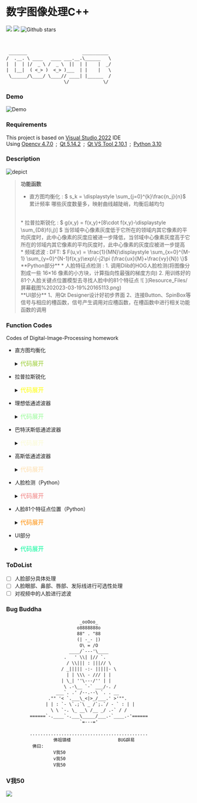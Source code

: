 # 数字图像处理C++


[![ ](https://img.shields.io/badge/%E6%AC%A7%E9%98%B3%E6%96%8C-catchcodes-brightgreen "my_icon")](https://github.com/catchcodes)
[![ ](https://img.shields.io/badge/QQ-%F0%9F%8C%9E%20-yellowgreen "扣扣")](https://wpa.qq.com/msgrd?v=3&uin=1994143440&site=qq&menu=yes&jumpflag=1)
![Github stars](https://img.shields.io/github/stars/catchcodes/DIP_GUI.svg)

</br>

```
 _______                     __________ 
/  .__. \ ____   ____ ___.__.\______   \
|  |  | |/  _ \ /  _ \  ||  | |    |  _/
|  |__|  ( <_> )  <_> )___  | |    |   \
 \______/\____/ \____// ____| |______  /
                      \/             \/ 
```

### Demo
![Demo](https://github.com/catchcodes/DIP_GUI/blob/master/Resource_Files/demo.gif)

### Requirements

This project is based on [Visual Studio 2022](https://visualstudio.microsoft.com/zh-hans/vs/) IDE</br>
Using [Opencv 4.7.0](https://opencv.org/releases/)&ensp;;&ensp;[Qt 5.14.2](https://download.qt.io/archive/qt/5.14/5.14.2/)&ensp;;&ensp;[Qt VS Tool 2.10.1](https://www.qt.io/blog/qt-vs-tools-for-visual-studio-2022)&ensp;;&ensp;[Python 3.10](https://www.python.org/downloads/)

### Description
![ depict](https://github.com/catchcodes/DIP_GUI/blob/master/Resource_Files/depict.png)
</br>
> **功能函数**
> * 直方图均衡化 : $ s_k = \displaystyle \sum_{j=0}^{k}\frac{n_j}{n}$ 
>  累计频率 哪些灰度数量多，映射曲线越陡峭，均衡后越均匀
> </br>
> * 拉普拉斯锐化 : $ g(x,y) = f(x,y)+[8\cdot f(x,y)-\displaystyle \sum_{D8}f(i,j)] $
> 当邻域中心像素灰度低于它所在的领域内其它像素的平均灰度时，此中心像素的灰度应被进一步降低，当邻域中心像素灰度高于它所在的邻域内其它像素的平均灰度时，此中心像素的灰度应被进一步提高
> </br>
> * 频域滤波 : 
> DFT: $ F(u,v) = \frac{1}{MN}\displaystyle \sum_{x=0}^{M-1} \sum_{y=0}^{N-1}f(x,y)\exp\{-j2\pi (\frac{ux}{M}+\frac{vy}{N}) \}$
> </br>
> **Python部分**
> * 人脸特征点检测 : 
> 1. 调用Dlib的HOG人脸检测(将图像分割成一些 16×16 像素的小方块，计算指向性最强的梯度方向)
> 2. 用训练好的81个人脸关键点位置模型去寻找人脸中的81个特征点
> ![ ](Resource_Files/屏幕截图%202023-03-19%20165113.png)
> </br>
> **UI部分**
> 1、用Qt Designer设计好初步界面
> 2、连接Button、SpinBox等信号与相应的槽函数，信号产生调用对应槽函数，在槽函数中进行相关功能函数的调用


### Function Codes
Codes of Digital-Image-Processing homework

* 直方图均衡化
  <details>
  <summary><font size="3" color="yellowgreen">代码展开</font></summary>
  <pre><code class="language-cpp">
    // 直方图均衡化的定义
    void HistEqual(Mat& gray, Mat& result)
    {
        // 哈希表统计0~255像素值的个数
        map<int, int>pixelCounter;
        for (int i = 0; i < gray.rows; i++)
        {
            for (int j = 0; j < gray.cols; j++)
            {
                int value = gray.at<uchar>(i, j);
                pixelCounter[value]++;
            }
        }
        //统计0~255像素值的频率，并计算累计频率
        map<int, double> pixel_fre;
        int pixel_sum = gray.cols * gray.rows;
        double cumul_fre = 0;
        for (int i = 0; i < 256; i++)
        {
            // 累计频率 哪些灰度数量多，映射曲线越陡峭，均衡后越均匀
            cumul_fre += double(pixelCounter[i]) / pixel_sum;
            pixel_fre[i] = cumul_fre;
        }
        //根据累计频率进行转换
        for (int i = 0; i < gray.rows; i++)
        {
            for (int j = 0; j < gray.cols; j++)
            {
                int value = gray.at<uchar>(i, j);
                double fre = pixel_fre[value];
                // 原始灰度值乘以累计频率
                result.at<uchar>(i, j) = fre * value;
            }
        }
    }
  </code></pre>
  </details>

* 拉普拉斯锐化
  <details>
  <summary><font size="3" color="yellow">代码展开</font></summary>
  <pre><code class="language-cpp">
    // 默认0填充
    void Laplacian(Mat& gray, Mat& result, int padding)
    {
        //result.convertTo(result, CV_64F);
        Mat gray_buf(gray.rows + 2, gray.cols + 2, gray.depth());
        // 0填充
        if (padding == 0)
        {
            cv::copyMakeBorder(gray, gray_buf, 1, 1, 1, 1, cv::BORDER_CONSTANT);
        }
        // 镜像填充
        else if (padding == 1)
        {
            cv::copyMakeBorder(gray, gray_buf, 1, 1, 1, 1, cv::BORDER_REFLECT);
        }
        for (int i = 0; i < gray.rows; i++)
        {
            for (int j = 0; j < gray.cols; j++)
            {
                // cv::saturate_cast<uchar>()保证范围为0~255
                // 直接访问
                result.at<uchar>(i, j) = cv::saturate_cast<uchar>(gray.at<uchar>(i, j) + 8 * gray_buf.at<uchar>(i + 1, j + 1) - gray_buf.at<uchar>(i, j) - gray_buf.at<uchar>(i, j + 1) - gray_buf.at<uchar>(i, j + 2) \
                    - gray_buf.at<uchar>(i + 1, j) - gray_buf.at<uchar>(i + 1, j + 2) - gray_buf.at<uchar>(i + 2, j) - gray_buf.at<uchar>(i + 2, j + 1) - gray_buf.at<uchar>(i + 2, j + 2));
            }
        }
    }
  </code></pre>
  </details>

* 理想低通滤波器
  <details>
  <summary><font size="3" color=#98FB98>代码展开</font></summary>
  <pre><code class="language-cpp">
	// 理想低通滤波器
	void ILPF(Mat& gray, Mat& result, int fc)
	{
		// 扩展图像矩阵，为2，3，5的倍数时运算速度快
		int m = cv:: getOptimalDFTSize(gray.rows);
		int n = cv::getOptimalDFTSize(gray.cols);
		Mat padded;
		// 零填充
		cv::copyMakeBorder(gray, padded, 0, m - gray.rows, 0, n - gray.cols, cv::BORDER_CONSTANT);
		padded.convertTo(padded, CV_32FC1);
		int row = padded.rows;
		int col = padded.cols;
		if (fc > MIN(row, col))	
			throw "截止频率超出图像范围";
		Mat filter = Mat::zeros(padded.size(), CV_32FC1);
		for (int i = 0; i < row; i++)
		{
			for (int j = 0; j < col; j++)
			{
				double d = sqrt(pow((i - row / 2.0), 2) + pow((j - col / 2.0), 2));
				if (d <= fc)
				{
					filter.at<float>(i, j) = 1;
				}
			}
		}
		// imshow("滤波器", filter);
		// 实部和虚部
		Mat plane[] = {padded, Mat::zeros(padded.size(), CV_32FC1)};
		Mat complexIm;
		merge(plane, 2, complexIm); //合并通道 （把两个矩阵合并为一个2通道的Mat类容器）
		dft(complexIm, complexIm);  //进行傅立叶变换，结果保存在自身
		split(complexIm, plane);    //分离通道
		fftshift(plane[0], plane[1]);
		Mat Real, Imag, BLUR;
		Real = plane[0].mul(filter);
		Imag = plane[1].mul(filter);
		// fftshift(Real, Imag); //效果一样 周期性
		Mat plane1[] = { Real, Imag };
		merge(plane1, 2, BLUR);//实部与虚部合并
		idft(BLUR, BLUR);
		split(BLUR, plane);                     //分离通道，主要获取通道
		magnitude(plane[0], plane[1], result);  //求幅值(模)
		normalize(result, result, 0, 1.0, NORM_MINMAX);  //归一化便于显示
	}
	// 低频移动到中心
	void fftshift(Mat plane0, Mat plane1)
	{
		// -2 : 1111_……_1110
		plane0 = plane0(Rect(0, 0, plane0.cols & -2, plane0.rows & -2));
		int cx = plane0.cols / 2;
		int cy = plane0.rows / 2;
		Mat part1_r(plane0, Rect(0, 0, cx, cy));
		Mat part2_r(plane0, Rect(cx, 0, cx, cy));
		Mat part3_r(plane0, Rect(0, cy, cx, cy));
		Mat part4_r(plane0, Rect(cx, cy, cx, cy));
		Mat temp;
		part1_r.copyTo(temp);  //左上与右下交换位置(实部)
		part4_r.copyTo(part1_r);
		temp.copyTo(part4_r);
		part2_r.copyTo(temp);  //右上与左下交换位置(实部)
		part3_r.copyTo(part2_r);
		temp.copyTo(part3_r);
		Mat part1_i(plane1, Rect(0, 0, cx, cy));  //元素坐标(cx,cy)
		Mat part2_i(plane1, Rect(cx, 0, cx, cy));
		Mat part3_i(plane1, Rect(0, cy, cx, cy));
		Mat part4_i(plane1, Rect(cx, cy, cx, cy));
		part1_i.copyTo(temp);  //左上与右下交换位置(虚部)
		part4_i.copyTo(part1_i);
		temp.copyTo(part4_i);
		part2_i.copyTo(temp);  //右上与左下交换位置(虚部)
		part3_i.copyTo(part2_i);
		temp.copyTo(part3_i);
	}
  </code></pre>
  </details>

* 巴特沃斯低通滤波器
  <details>
  <summary><font size="3" color=#FAFAD2>代码展开</font></summary>
  <pre><code class="language-cpp">
	// 巴特沃斯的滤波器
  	Mat filter = Mat::zeros(padded.size(), CV_32FC1);
	for (int i = 0; i < row; i++)
	{
		//float* data = filter.ptr<float>(i);
		for (int j = 0; j < col; j++)
		{
			float d = sqrt(pow((i - row / 2.0), 2) + pow((j - col / 2.0), 2));
			filter.at<float>(i, j) = 1 / (1 + pow(float(d / fc), 2 * level));
		}
	}
  </code></pre>
  </details>

* 高斯低通滤波器
  <details>
  <summary><font size="3" color=#FFDEAD>代码展开</font></summary>
  <pre><code class="language-cpp">
    // 高斯滤波器
  	Mat filter = Mat::zeros(padded.size(), CV_32FC1);
	for (int i = 0; i < row; i++)
	{
		for (int j = 0; j < col; j++)
		{
			float d = sqrt(pow((i - row / 2.0), 2) + pow((j - col / 2.0), 2));
			filter.at<float>(i, j) = exp(-pow(d, 2) / (2 * pow(fc, 2)));
		}
	}
  </code></pre>
  </details>

* 人脸检测（Python）
  <details>
  <summary><font size="3" color=#F08080>代码展开</font></summary>
  <pre><code class="language-python">
  # HOG人脸检测器寻找人脸
  def find_face(filename):
    face_detector = dlib.get_frontal_face_detector()  # 创建HOG人脸检测器
    image = cv2.imread(filename)
    detected_faces = face_detector(image, 1)
	# 存储人脸矩形框的坐标信息
    location = []
    for i, face_rect in enumerate(detected_faces):
        location.append(face_rect.left())
        location.append(face_rect.top())
        location.append(face_rect.right())
        location.append(face_rect.bottom())
    return location
  </code></pre>
  </details>

* 人脸81个特征点位置（Python）
  <details>
  <summary><font size="3" color=#FF8C00>代码展开</font></summary>
  <pre><code class="language-python">
  def find_face_landmarks(filename):
    # 人脸81个关键点模型位置 
    predictor_model = r"E:\Face_Landmarks\shape_predictor_81_face_landmarks.dat"
    face_detector = dlib.get_frontal_face_detector()  # 创建HOG人脸检测器
    face_pose_predictor = dlib.shape_predictor(predictor_model)  # 创建人脸特征点检测器
    image = cv2.imread(filename)
    detected_faces = face_detector(image, 1)
    mark = []
    for i, face_rect in enumerate(detected_faces):
        pose_landmarks = face_pose_predictor(image, face_rect)  # 获取面部的姿势
        for j in range(81):
		    # 以tuple形式存放到mark列表中，方便C++调用
            mark.append((pose_landmarks.part(j).x, pose_landmarks.part(j).y))            
    return mark
  </code></pre>
  </details>

* UI部分
  <details>
  <summary><font size="3" color=#00FA9A>代码展开</font></summary>
  <pre><code class="language-cpp">
    // 接收并响应拖拽事件
    // 过滤非图片文件
    void DIP_GUI::dragEnterEvent(QDragEnterEvent* event)
    {
        QStringList FileTypes;
        FileTypes.append("jpg");
        FileTypes.append("png");
        FileTypes.append("bmp");
        if (event->mimeData()->hasUrls() && event->mimeData()->urls().count() == 1) 
        {
            // 对象是否可以返回URL列表，并且只有一个
            QFileInfo file(event->mimeData()->urls().at(0).toLocalFile());
            // 在FileTypes查找文件后缀是否符合
            if (FileTypes.contains(file.suffix().toLower())) 
                event->acceptProposedAction();
        }
    }
    // 响应拖拽事件
    void DIP_GUI::dropEvent(QDropEvent* event)
    {
        // 接收文件
        QString url = event->mimeData()->urls().first().toLocalFile();
        if (url.isEmpty()) 
            return;
        // 具体将拿到的数据进行处理
        QImage img;
        img.load(url);
        // 设置图片适应QLabel大小
        img.scaled(ui.originImg->size(), Qt::KeepAspectRatio);
        ui.originImg->setScaledContents(true);
        ui.originImg->setPixmap(QPixmap::fromImage(img));
        // 保存图片路径
        filepath = url.toStdString();
    }
    void DIP_GUI::setupView()
    {
        this->setAcceptDrops(true);    //可以接收图片
    }
    // 连接信号与槽函数
    connect(ui.histbtn, &QPushButton::clicked, this, &DIP_GUI::hist);
    connect(ui.laplacebtn, &QPushButton::clicked, this, &DIP_GUI::laplace);
    connect(ui.ilpfbtn, &QPushButton::clicked, this, &DIP_GUI::ideal);
    connect(ui.blpfbtn, &QPushButton::clicked, this, &DIP_GUI::butter);
    connect(ui.glpfbtn, &QPushButton::clicked, this, &DIP_GUI::gauss);
    connect(ui.face, &QPushButton::clicked, this, &DIP_GUI::fac);
    // Lamda表达式
    connect(ui.fc_i, &QSpinBox::editingFinished, this, [&]() {fc = ui.fc_i->value(); });
    connect(ui.fc_b, &QSpinBox::editingFinished, this, [&]() {fc = ui.fc_b->value(); });
    connect(ui.fc_g, &QSpinBox::editingFinished, this, [&]() {fc = ui.fc_g->value(); });

  </code></pre>
  </details>

### ToDoList
- [ ] 人脸部分具体处理 
- [ ] 人脸眼部、鼻部、唇部、发际线进行可选性处理
- [ ] 对视频中的人脸进行滤波
    
### Bug Buddha

```
                            _ooOoo_
                           o8888888o
                           88" . "88
                           (| -_- |)
                            O\ = /O
                        ____/`---'\____
                      .   ' \\| |// `.
                       / \\||| : |||// \
                     / _||||| -:- |||||- \
                       | | \\\ - /// | |
                     | \_| ''\---/'' | |
                      \ .-\__ `-` ___/-. /
                   ___`. .' /--.--\ `. . __
                ."" '< `.___\_<|>_/___.' >'"".
               | | : `- \`.;`\ _ /`;.`/ - ` : | |
                 \ \ `-. \_ __\ /__ _/ .-` / /
         ======`-.____`-.___\_____/___.-`____.-'======
                            `=---='

         .............................................
                  佛祖镇楼                  BUG辟易
          佛曰:
                  V我50
                  v我50
                  V我50
```

### V我50
![ ](https://github.com/catchcodes/DIP_GUI/blob/master/Resource_Files/wechatPay.png "Vivo50")
